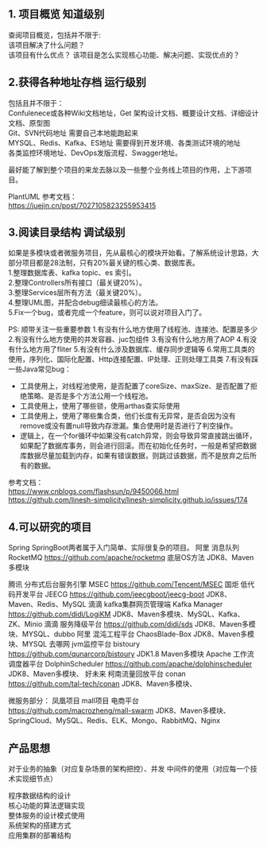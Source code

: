 ## 1. 项目概览     知道级别
查阅项目概览，包括并不限于:  
该项目解决了什么问题？  
该项目有什么优点？ 
该项目是怎么实现核心功能、解决问题、实现优点的？ 


## 2.获得各种地址存档   运行级别
包括且并不限于：  
Confulenece或各种Wiki文档地址，Get 架构设计文档、概要设计文档、详细设计文档、原型图    
Git、SVN代码地址  需要自己本地能跑起来  
MYSQL、Redis、Kafka、ES地址  需要得到开发环境、各类测试环境的地址  
各类监控环境地址、DevOps发版流程、Swagger地址。  

最好能了解到整个项目的来龙去脉以及一些整个业务线上项目的作用，上下游项目。

PlantUML
参考文档：  
https://juejin.cn/post/7027105823255953415

## 3.阅读目录结构   调试级别
如果是多模块或者微服务项目，先从最核心的模块开始看。了解系统设计思路，大部分项目都是28法制，只有20%最关键的核心类、数据库表。  
1.整理数据库表、kafka topic、es 索引。  
2.整理Controllers所有接口（最关键20%）。  
3.整理Services层所有方法（最关键20%）。  
4.整理UML图，并配合debug细读最核心的方法。  
5.Fix一个bug，或者完成一个feature，则可以说对项目入门了。 

PS: 顺带关注一些重要参数
1.有没有什么地方使用了线程池、连接池、配置是多少
2.有没有什么地方使用的并发容器、juc包组件
3.有没有什么地方用了AOP
4.有没有什么地方用了fliter
5.有没有什么涉及数据库、缓存同步逻辑等
6.常用工具类的使用，序列化、国际化配置、Http连接配置、IP处理、正则处理工具类
7.有没有踩一些Java常见bug：
* 工具使用上，对线程池使用，是否配置了coreSize、maxSize、是否配置了拒绝策略、是否是多个方法公用一个线程池。
* 工具使用上，使用了哪些锁，使用arthas查实际使用
* 工具使用上，使用了哪些集合类，他们长度有无异常，是否会因为没有remove或没有置null导致内存泄漏。集合使用时是否进行了判空操作。 
* 逻辑上，在一个for循环中如果没有catch异常，则会导致异常直接跳出循环，如果配了数据库事务，则会进行回滚。而在初始化任务时，一般是希望把数据库数据尽量加载到内存，如果有错误数据，则跳过该数据，而不是放弃之后所有的数据。


参考文档：  
https://www.cnblogs.com/flashsun/p/9450066.html  
https://github.com/linesh-simplicity/linesh-simplicity.github.io/issues/174

## 4.可以研究的项目  
Spring SpringBoot两者属于入门简单、实际很复杂的项目。
阿里 消息队列   RocketMQ   https://github.com/apache/rocketmq  底层OS方法  JDK8、Maven多模块

腾讯 分布式后台服务引擎 MSEC https://github.com/Tencent/MSEC
国炬 低代码开发平台 JEECG  https://github.com/jeecgboot/jeecg-boot    JDK8、Maven、Redis、MySQL
滴滴 kafka集群网页管理端  Kafka Manager https://github.com/didi/LogiKM  JDK8、Maven多模块、MySQL、Kafka、ZK、Minio
滴滴 服务降级平台   https://github.com/didi/sds  JDK8、Maven多模块、MYSQL、dubbo 
阿里 混沌工程平台 ChaosBlade-Box   JDK8、Maven多模块、MYSQL
去哪网 jvm监控平台 bistoury https://github.com/qunarcorp/bistoury JDK1.8 Maven多模块
Apache 工作流调度器平台 DolphinScheduler  https://github.com/apache/dolphinscheduler  JDK8、Maven多模块、
好未来 柯南流量回放平台 conan https://github.com/tal-tech/conan JDK8、Maven多模块、


微服务部分：
凤凰项目
mall项目 电商平台 https://github.com/macrozheng/mall-swarm  JDK8、Maven多模块、SpringCloud、MySQL、Redis、ELK、Mongo、RabbitMQ、Nginx


## 产品思想

对于业务的抽象（对应复杂场景的架构把控）、并发 中间件的使用（对应每一个技术实现细节点）

程序数据结构的设计  
核心功能的算法逻辑实现  
整体服务的设计模式使用  
系统架构的搭建方式  
应用集群的部署结构  



